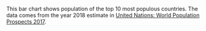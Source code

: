This bar chart shows population of the top 10 most populous countries. The data comes from the year 2018 estimate in [United Nations: World Population Prospects 2017](https://esa.un.org/unpd/wpp/Download/Standard/Population/).
